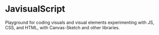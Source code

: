 # JavisualScript

Playground for coding visuals and visual elements experimenting with JS, CSS, and HTML, with Canvas-Sketch and other libraries.
